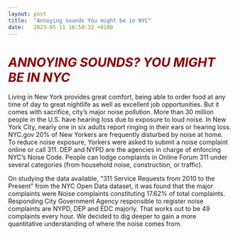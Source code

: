 ```yaml
---
layout: post
title:  "Annoying sounds You might be in NYC"
date:   2023-05-11 16:50:32 +0100
---
```


<h1 style="color:darkred;"><i>ANNOYING SOUNDS? YOU MIGHT BE IN NYC</i></h1>

<p align="justify">

Living in New York provides great comfort, being able to order food at any time of day to great nightlife as well as excellent job opportunities. But it comes with sacrifice, city’s major noise pollution.
More than 30 million people in the U.S. have hearing loss due to exposure to loud noise. In New York City, nearly one in six adults report ringing in their ears or hearing loss. NYC.gov
20% of New Yorkers are frequently disturbed by noise at home. To reduce noise exposure, Yorkers were asked to submit a noise complaint online or call 311. DEP and NYPD are the agencies in charge of enforcing NYC’s Noise Code.  People can lodge complaints in Online Forum 311 under several categories (from household noise, construction, or traffic). 

On studying the data available, “311 Service Requests from 2010 to the Present” from the NYC Open Data dataset, it was found that the major complaints were Noise complaints constituting 17.62% of total complaints. Responding City Government Agency responsible to register noise complaints are NYPD, DEP and EDC majorly. That works out to be 49 complaints every hour. We decided to dig deeper to gain a more quantitative understanding of where the noise comes from.
</p>

<br>

